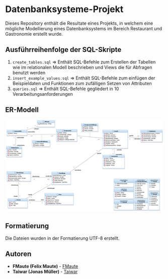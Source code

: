 # Datenbanksysteme-Projekt
Dieses Repository enthält die Resultate eines Projekts, in welchem eine mögliche Modellierung eines Datenbanksystems im Bereich Restaurant und Gastronomie erstellt wurde.

## Ausführreihenfolge der SQL-Skripte

1. `create_tables.sql` => Enthält SQL-Befehle zum Erstellen der Tabellen wie im relationalen Modell beschrieben und Views die für Abfragen benutzt werden
2. `insert_example_values.sql` => Enthält SQL-Befehle zum einfügen der Beispieldaten und Funktionen zum zufälligen Setzen von Attributen
3. `queries.sql` => Enthält SQL-Befehle gegliedert in 10 Verarbeitungsanforderungen

## ER-Modell
<img src="ER-Modell_220720.png?raw=true" alt="ER-Modell" width="800"/>

## Formatierung
Die Dateien wurden in der Formatierung UTF-8 erstellt.

## Autoren

* **FMaute (Felix Maute)** - [FMaute](https://github.com/maudeees)
* **Taiwar (Jonas Müller)** - [Taiwar](https://github.com/Taiwar)
